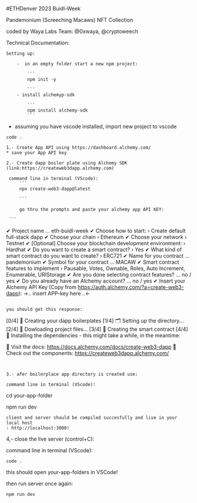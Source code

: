 
#ETHDenver 2023 Buidl-Week

Pandemonium (Screeching Macaws) NFT Collection

coded by Waya Labs Team:  @0xwaya, @cryptoweech


Technical Documentation:
    
    Setting up: 
        
        -  in an empty folder start a new npm project:

            ```
            npm init -y
            
            ```
        - install alchemyp-sdk
        
            ```
            npm install alchemy-sdk
            ```

- assuming you have vscode installed, import new project to vscode
```
code .
```

            
        
    
    1.- Create App API using https://dashboard.alchemy.com/
    * save your App API key 
    
    2.- Create dapp boiler plate using Alchemy SDK (link:https://createweb3dapp.alchemy.com)
    
     command line in terminal (VScode):
         ```
         npx create-web3-dapp@latest
        
         ```
         
         go thru the prompts and paste your alchemy app API KEY:
             
     ```
✔ Project name … eth-buidl-week
✔ Choose how to start: › Create default full-stack dapp
✔ Choose your chain › Ethereum
✔ Choose your network › Testnet
✔ [Optional] Choose your blockchain development environment: › Hardhat
✔ Do you want to create a smart contract? › Yes
✔ What kind of smart contract do you want to create? › ERC721
✔ Name for you contract … pandemonium
✔ Symbol for your contract … MACAW
✔ Smart contract features to implement › Pausable, Votes, Ownable, Roles, Auto Increment, Enumerable, URIStorage
✔ Are you done selecting contract features? … no / yes
✔ Do you already have an Alchemy account? … no / yes
✔ Insert your Alchemy API Key (Copy from https://auth.alchemy.com/?a=create-web3-dapp):  ->.. insert APP-key here ..<-
```

you should get this response:

```
[0/4] 🚀 Creating your dapp boilerplates
[1/4] 🗂 Setting up the directory...
[2/4] 💾 Dowloading project files...
[3/4] 📄 Creating the smart contract
[4/4] 🔧 Installing the dependencies - this might take a while, in the meantime:

📘 Visit the docs: https://docs.alchemy.com/docs/create-web3-dapp
🎨 Check out the components: https://createweb3dapp.alchemy.com/
```

         
3.- afer boilerplace app directory is created use:

command line in terminal (VScode):
```
cd your-app-folder 

npm run dev

```
client and server should be compiled succesfully and live in your local host
: http://localhost:3000!
```


4,- close the live server (control+C):

command line in terminal (VScode):
```
code .
```
this should open your-app-folders in VSCode!

then run server once again:

```
npm run dev
```
